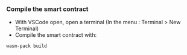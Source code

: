 ### Compile the smart contract

- With VSCode open, open a terminal (In the menu : Terminal > New Terminal)
- Compile the smart contract with:
```
wasm-pack build
```
